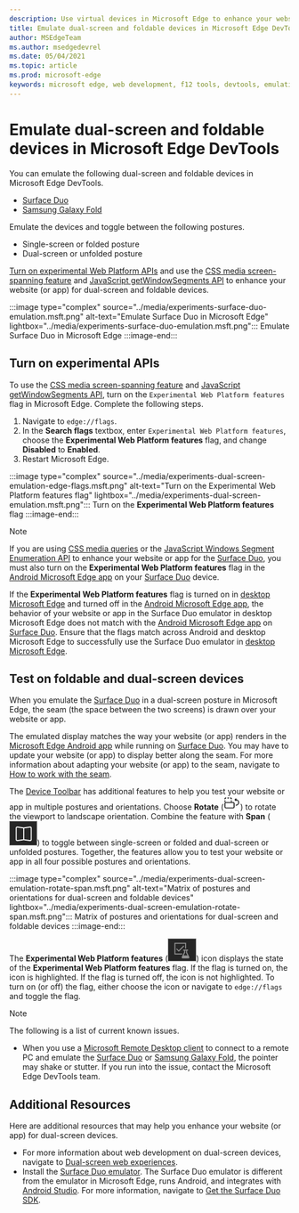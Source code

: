 ```yaml
---
description: Use virtual devices in Microsoft Edge to enhance your website for dual-screen and foldable devices.
title: Emulate dual-screen and foldable devices in Microsoft Edge DevTools
author: MSEdgeTeam
ms.author: msedgedevrel
ms.date: 05/04/2021
ms.topic: article
ms.prod: microsoft-edge
keywords: microsoft edge, web development, f12 tools, devtools, emulation, device, simulation, mobile, dual-screen, foldable, Surface Duo, Samsung Galaxy Fold
---
```

# Emulate dual-screen and foldable devices in Microsoft Edge DevTools

You can emulate the following dual-screen and foldable devices in Microsoft Edge DevTools.

*   [Surface Duo](https://www.microsoft.com/surface/devices/surface-duo)
*   [Samsung Galaxy Fold](https://www.samsung.com/global/galaxy/galaxy-fold)

Emulate the devices and toggle between the following postures.

*   Single-screen or folded posture
*   Dual-screen or unfolded posture

[Turn on experimental Web Platform APIs](#turn-on-experimental-apis) and use the [CSS media screen-spanning feature](/dual-screen/web/css-media-spanning) and [JavaScript getWindowSegments API](/dual-screen/web/javascript-getwindowsegments) to enhance your website (or app) for dual-screen and foldable devices.

:::image type="complex" source="../media/experiments-surface-duo-emulation.msft.png" alt-text="Emulate Surface Duo in Microsoft Edge" lightbox="../media/experiments-surface-duo-emulation.msft.png":::
   Emulate Surface Duo in Microsoft Edge
:::image-end:::


<!-- ====================================================================== -->
## Turn on experimental APIs

To use the [CSS media screen-spanning feature](/dual-screen/web/css-media-spanning) and [JavaScript getWindowSegments API](/dual-screen/web/javascript-getwindowsegments), turn on the `Experimental Web Platform features` flag in Microsoft Edge.  Complete the following steps.

1.  Navigate to `edge://flags`.
1.  In the **Search flags** textbox, enter `Experimental Web Platform features`, choose the **Experimental Web Platform features** flag, and change **Disabled** to **Enabled**.
1.  Restart Microsoft Edge.

:::image type="complex" source="../media/experiments-dual-screen-emulation-edge-flags.msft.png" alt-text="Turn on the Experimental Web Platform features flag" lightbox="../media/experiments-dual-screen-emulation.msft.png":::
   Turn on the **Experimental Web Platform features** flag
:::image-end:::

> [!NOTE]
> If you are using [CSS media queries](/dual-screen/web/css-media-spanning) or the [JavaScript Windows Segment Enumeration API](/dual-screen/web/javascript-getwindowsegments) to enhance your website or app for the [Surface Duo](https://www.microsoft.com/surface/devices/surface-duo), you must also turn on the **Experimental Web Platform features** flag in the [Android Microsoft Edge app](https://play.google.com/store/apps/details?id=com.microsoft.emmx) on your [Surface Duo](https://www.microsoft.com/surface/devices/surface-duo) device.
>
> If the **Experimental Web Platform features** flag is turned on in [desktop Microsoft Edge](https://www.microsoft.com/edge) and turned off in the [Android Microsoft Edge app](https://play.google.com/store/apps/details?id=com.microsoft.emmx), the behavior of your website or app in the Surface Duo emulator in desktop Microsoft Edge does not match with the [Android Microsoft Edge app](https://play.google.com/store/apps/details?id=com.microsoft.emmx) on [Surface Duo](https://www.microsoft.com/surface/devices/surface-duo).  Ensure that the flags match across Android and desktop Microsoft Edge to successfully use the Surface Duo emulator in [desktop Microsoft Edge](https://www.microsoft.com/edge).


<!-- ====================================================================== -->
## Test on foldable and dual-screen devices

When you emulate the [Surface Duo](https://www.microsoft.com/surface/devices/surface-duo) in a dual-screen posture in Microsoft Edge, the seam (the space between the two screens) is drawn over your website or app.

The emulated display matches the way your website (or app) renders in the [Microsoft Edge Android app](https://play.google.com/store/apps/details?id=com.microsoft.emmx) while running on [Surface Duo](https://www.microsoft.com/surface/devices/surface-duo).  You may have to update your website (or app) to display better along the seam.  For more information about adapting your website (or app) to the seam, navigate to [How to work with the seam](/dual-screen/introduction#how-to-work-with-the-seam).

The [Device Toolbar](../device-mode/index.md#simulate-a-mobile-viewport) has additional features to help you test your website or app in multiple postures and orientations.  Choose **Rotate** (![Rotate](../media/rotate-dark-icon.msft.png)) to rotate the viewport to landscape orientation. Combine the feature with **Span** (![Span](../media/span-dark-icon.msft.png)) to toggle between single-screen or folded and dual-screen or unfolded postures.  Together, the features allow you to test your website or app in all four possible postures and orientations.

:::image type="complex" source="../media/experiments-dual-screen-emulation-rotate-span.msft.png" alt-text="Matrix of postures and orientations for dual-screen and foldable devices" lightbox="../media/experiments-dual-screen-emulation-rotate-span.msft.png":::
   Matrix of postures and orientations for dual-screen and foldable devices
:::image-end:::

The **Experimental Web Platform features** (![ExperimentalApis](../media/experimental-apis-dark-icon.msft.png)) icon displays the state of the **Experimental Web Platform features** flag.  If the flag is turned on, the icon is highlighted.  If the flag is turned off, the icon is not highlighted.  To turn on (or off) the flag, either choose the icon or navigate to `edge://flags` and toggle the flag.

> [!NOTE]
> The following is a list of current known issues.
>
> *   When you use a [Microsoft Remote Desktop client](/windows-server/remote/remote-desktop-services/clients/remote-desktop-clients) to connect to a remote PC and emulate the [Surface Duo](https://www.microsoft.com/surface/devices/surface-duo) or [Samsung Galaxy Fold](https://www.samsung.com/global/galaxy/galaxy-fold), the pointer may shake or stutter.  If you run into the issue, contact the Microsoft Edge DevTools team.


<!-- ====================================================================== -->
## Additional Resources

Here are additional resources that may help you enhance your website (or app) for dual-screen devices.

*   For more information about web development on dual-screen devices, navigate to [Dual-screen web experiences](/dual-screen/web/index).
*   Install the [Surface Duo emulator](/dual-screen/android/use-emulator).  The Surface Duo emulator is different from the emulator in Microsoft Edge, runs Android, and integrates with [Android Studio](https://developer.android.com/studio/).  For more information, navigate to [Get the Surface Duo SDK](/dual-screen/android/get-duo-sdk).


<!-- ====================================================================== -->
<!-- links -->




















